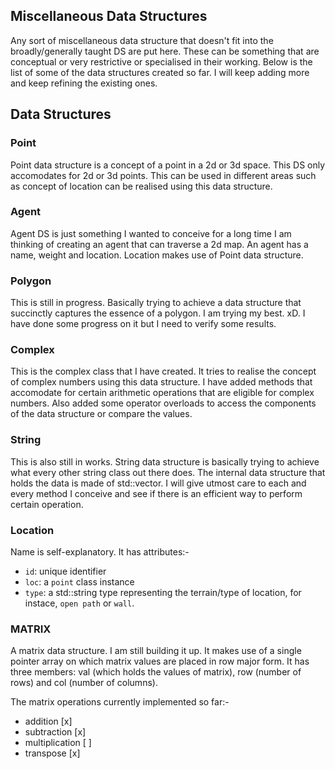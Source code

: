 ## Miscellaneous Data Structures
Any sort of miscellaneous data structure that doesn't fit into the broadly/generally taught DS are put here. These can be something that are conceptual or very restrictive or specialised in their working. Below is the list of some of the data structures created so far. I will keep adding more and keep refining the existing ones.


## Data Structures

### Point

Point data structure is a concept of a point in a 2d or 3d space. This DS only accomodates for 2d or 3d points. This can be used in different areas such as concept of location can be realised using this data structure.


### Agent

Agent DS is just something I wanted to conceive for a long time I am thinking of creating an agent that can traverse a 2d map. An agent has a name, weight and location. Location makes use of Point data structure.


### Polygon

This is still in progress. Basically trying to achieve a data structure that succinctly captures the essence of a polygon. I am trying my best. xD. I have done some progress on it but I need to verify some results.


### Complex

This is the complex class that I have created. It tries to realise the concept of complex numbers using this data structure. I have added methods that accomodate for certain arithmetic operations that are eligible for complex numbers. Also added some operator overloads to access the components of the data structure or compare the values.


### String

This is also still in works. String data structure is basically trying to achieve what every other string class out there does. The internal data structure that holds the data is made of std::vector. I will give utmost care to each and every method I conceive and see if there is an efficient way to perform certain operation.


### Location
Name is self-explanatory. It has attributes:-
* `id`: unique identifier
* `loc`: a `point` class instance
* `type`: a std::string type representing the terrain/type of location, for instace, `open path` or `wall`.


### MATRIX
A matrix data structure. I am still building it up. It makes use of a single pointer array on which matrix values are placed in row major form. It has three members: val (which holds the values of matrix), row (number of rows) and col (number of columns).

The matrix operations currently implemented so far:-
* addition  [x]
* subtraction [x]
* multiplication [ ]
* transpose [x]